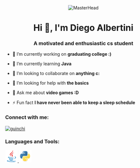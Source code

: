 <div align="center">
    <img src="https://img.wattpad.com/608ad2eac80e3bfa8689b36af991b0bc91fb26ea/68747470733a2f2f73332e616d617a6f6e6177732e636f6d2f776174747061642d6d656469612d736572766963652f53746f7279496d6167652f63363434323872625674703259513d3d2d313831362e313631346362316464393937643739393738323637363134313037302e676966" alt="MasterHead">
</div>

<h1 align="center">Hi 👋, I'm Diego Albertini</h1>
<h3 align="center">A motivated and enthusiastic cs student</h3>


- 🔭 I’m currently working on **graduating college :)**

- 🌱 I’m currently learning **Java**

- 👯 I’m looking to collaborate on **anything c:**

- 🤝 I’m looking for help with **the basics**

- 💬 Ask me about **video games :D**

- ⚡ Fun fact **I have never been able to keep a sleep schedule**

<h3 align="left">Connect with me:</h3>
<p align="left">
<a href="https://www.leetcode.com/guinchi" target="blank"><img align="center" src="https://raw.githubusercontent.com/rahuldkjain/github-profile-readme-generator/master/src/images/icons/Social/leet-code.svg" alt="guinchi" height="30" width="40" /></a>
</p>

<h3 align="left">Languages and Tools:</h3>
<p align="left"> <a href="https://www.java.com" target="_blank" rel="noreferrer"> <img src="https://raw.githubusercontent.com/devicons/devicon/master/icons/java/java-original.svg" alt="java" width="40" height="40"/> </a> <a href="https://www.python.org" target="_blank" rel="noreferrer"> <img src="https://raw.githubusercontent.com/devicons/devicon/master/icons/python/python-original.svg" alt="python" width="40" height="40"/> </a> </p>


